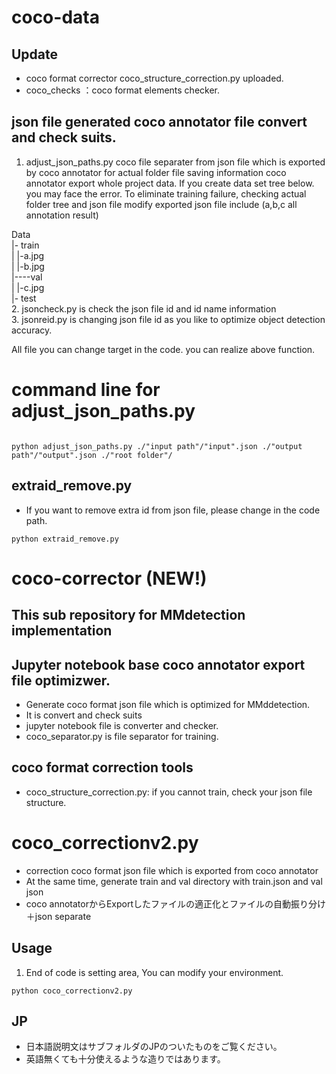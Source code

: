 # coco-data

## Update
- coco format corrector coco_structure_correction.py uploaded.
- coco_checks ：coco format elements checker.

## json file generated coco annotator file convert and check suits.

1. adjust_json_paths.py coco file separater from json file which is exported by coco annotator for actual folder file saving information
coco annotator export whole project data.
If you create data set tree below. you may face the error.
To eliminate training failure, checking actual folder tree and json file modify
exported json file include (a,b,c all annotation result)

Data  
|- train  
|     |-a.jpg  
|     |-b.jpg  
|----val  
|     |-c.jpg  
|- test  
2. jsoncheck.py is check the json file id and id name information  
3. jsonreid.py  is changing json file id as you like to optimize object detection accuracy.  

All file you can change target in the code. you can realize above function.

# command line for adjust_json_paths.py  
```

python adjust_json_paths.py ./"input path"/"input".json ./"output path"/"output".json ./"root folder"/  

```
## extraid_remove.py
- If you want to remove extra id from json file, please  change in the code path.
```
python extraid_remove.py

```

# coco-corrector (NEW!)
## This sub repository for MMdetection implementation
## Jupyter notebook base coco annotator export file optimizwer.
- Generate coco format json file which is optimized for MMddetection.
- It is convert and check suits
- jupyter notebook file is converter and checker.
- coco_separator.py is file separator for training.

## coco format correction tools
- coco_structure_correction.py: if you cannot train, check your json file structure.

# coco_correctionv2.py
- correction coco format json file which is exported from coco annotator
- At the same time, generate train and val directory with train.json and val json
- coco annotatorからExportしたファイルの適正化とファイルの自動振り分け＋json separate

## Usage
1. End of code is setting area, You can modify your environment.

```
python coco_correctionv2.py

```

## JP
- 日本語説明文はサブフォルダのJPのついたものをご覧ください。
- 英語無くても十分使えるような造りではあります。


